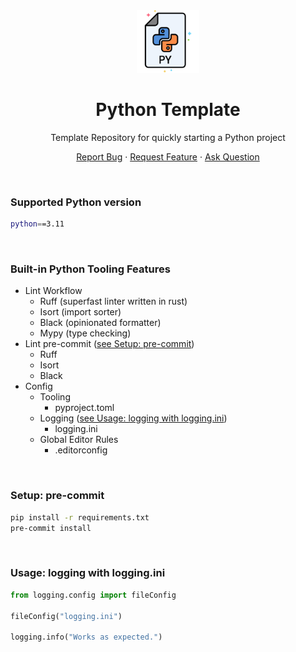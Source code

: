 <div align="center">
    <img height=100 src="https://github.com/seyLu/python-template/blob/main/static/icons/python.png" alt="Python Template Icon">
    <h1>Python Template</h1>
    <p>Template Repository for quickly starting a Python project</p>
    <p>
        <a href="https://github.com/seyLu/python-template/issues/new">Report Bug</a>
        ·
        <a href="https://github.com/seyLu/python-template/issues/new">Request Feature</a>
        ·
        <a href="https://github.com/seyLu/python-template/discussions">Ask Question</a>
    </p>
</div>

<br>

### Supported Python version

```bash
python==3.11
```

<br>

### Built-in Python Tooling Features

- Lint Workflow
    * Ruff (superfast linter written in rust)
    * Isort (import sorter)
    * Black (opinionated formatter)
    * Mypy (type checking)
- Lint pre-commit ([see Setup: pre-commit](#setup-pre-commit))
    * Ruff
    * Isort
    * Black
- Config
    * Tooling
        - pyproject.toml
    * Logging ([see Usage: logging with logging.ini](#usage-logging-ini))
        - logging.ini
    * Global Editor Rules
        - .editorconfig

<br>
<div id="#setup-pre-commit"></div>

### Setup: pre-commit

```bash
pip install -r requirements.txt
pre-commit install
```

<br>
<div id="#usage-logging-ini"></div>

### Usage: logging with logging.ini

```python
from logging.config import fileConfig

fileConfig("logging.ini")

logging.info("Works as expected.")
```
